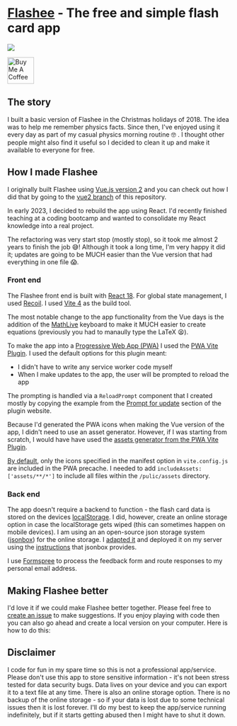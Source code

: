 # [Flashee](https://flashee.lilley.io/) - The free and simple flash card app

<a href="https://flashee.lilley.io/" target="_blank"><img src="https://flashee.lilley.io/assets/logo-98b8a6c9.svg"></a>

<a href="https://www.buymeacoffee.com/mklilley" target="_blank"><img src="https://cdn.buymeacoffee.com/buttons/v2/default-yellow.png" alt="Buy Me A Coffee" height = "60" ></a>

## The story

I built a basic version of Flashee in the Christmas holidays of 2018. The idea was to help me remember physics facts. Since then, I've enjoyed using it every day as part of my casual physics morning routine 🤓 . I thought other people might also find it useful so I decided to clean it up and make it available to everyone for free.

## How I made Flashee

I originally built Flashee using [Vue.js version 2](https://v2.vuejs.org/) and you can check out how I did that by going to the [vue2 branch](https://github.com/mklilley/flashee/tree/vue2) of this repository.

In early 2023, I decided to rebuild the app using React. I'd recently finished teaching at a coding bootcamp and wanted to consolidate my React knowledge into a real project.

The refactoring was very start stop (mostly stop), so it took me almost 2 years to finish the job 😅! Although it took a long time, I'm very happy it did it; updates are going to be MUCH easier than the Vue version that had everything in one file 😱.

### Front end

The Flashee front end is built with [React 18](https://react.dev/blog/2022/03/29/react-v18). For global state management, I used [Recoil](https://recoiljs.org/). I used [Vite 4](https://vite.dev/blog/announcing-vite4) as the build tool.

The most notable change to the app functionality from the Vue days is the addition of the [MathLive](https://cortexjs.io/mathlive/) keyboard to make it MUCH easier to create equations (previously you had to manaully type the LaTeX 😫).

To make the app into a [Progressive Web App (PWA)](https://web.dev/progressive-web-apps/) I used the [PWA Vite Plugin](https://vite-pwa-org.netlify.app/). I used the default options for this plugin meant:
- I didn't have to write any service worker code myself
- When I make updates to the app, the user will be prompted to reload the app

The prompting is handled via a `ReloadPrompt` component that I created mostly by copying the example from the [Prompt for update](https://vite-pwa-org.netlify.app/frameworks/react.html#prompt-for-update) section of the plugin website.

Because I'd generated the PWA icons when making the Vue version of the app, I didn't need to use an asset generator. However, if I was starting from scratch, I would have have used the [assets generator from the PWA Vite Plugin](https://vite-pwa-org.netlify.app/assets-generator/).

[By default](https://vite-pwa-org.netlify.app/guide/static-assets.html#static-assets-handling), only the icons specified in the manifest option in `vite.config.js` are included in the PWA precache. I needed to add `includeAssets:['assets/**/*']` to include all files within the `/pulic/assets` directory.


### Back end

The app doesn't require a backend to function - the flash card data is stored on the devices [localStorage](https://blog.logrocket.com/the-complete-guide-to-using-localstorage-in-javascript-apps-ba44edb53a36/). I did, however, create an online storage option in case the localStorage gets wiped (this can sometimes happen on mobile devices). I am using an an open-source json storage system ([jsonbox](https://jsonbox.io/)) for the online storage. I [adapted it](https://github.com/mklilley/jsonbox/) and deployed it on my server using the [instructions](https://github.com/mklilley/jsonbox#how-to-run-locally) that jsonbox provides.

I use [Formspree](https://formspree.io/) to process the feedback form and route responses to my personal email address.

## Making Flashee better

I'd love it if we could make Flashee better together. Please feel free to [create an issue](https://github.com/mklilley/flashee/issues) to make suggestions. If you enjoy playing with code then you can also go ahead and create a local version on your computer. Here is how to do this:

## Disclaimer

I code for fun in my spare time so this is not a professional app/service. Please don't use this app to store sensitive information - it's not been stress tested for data security bugs. Data lives on your device and you can export it to a text file at any time. There is also an online storage option. There is no backup of the online storage - so if your data is lost due to some technical issues then it is lost forever. I'll do my best to keep the app/service running indefinitely, but if it starts getting abused then I might have to shut it down.
